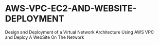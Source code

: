 # AWS-VPC-EC2-AND-WEBSITE-DEPLOYMENT
Design and Deployment of a  Virtual Network Architecture Using AWS VPC and Deploy A WebSite On The Network
